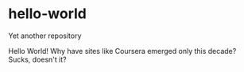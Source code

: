# hello-world
Yet another repository

Hello World! Why have sites like Coursera emerged only this decade? Sucks, doesn't it?
